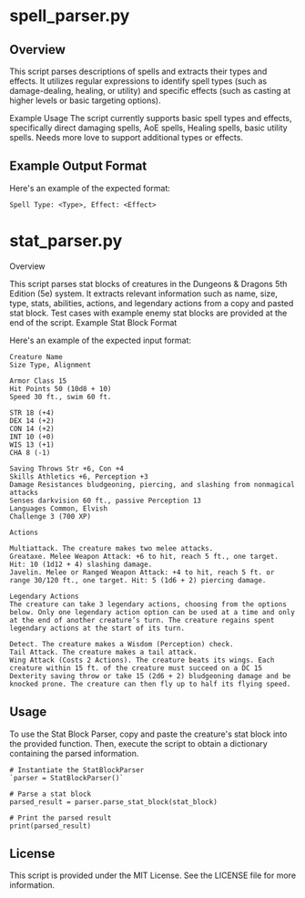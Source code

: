 # spell_parser.py

## Overview
This script parses descriptions of spells and extracts their types and effects. It utilizes regular expressions to identify spell types (such as damage-dealing, healing, or utility) and specific effects (such as casting at higher levels or basic targeting options).


Example Usage
The script currently supports basic spell types and effects, specifically direct damaging spells, AoE spells, Healing spells, basic utility spells. Needs more love to support additional types or effects.

## Example Output Format
Here's an example of the expected format:

`Spell Type: <Type>, Effect: <Effect>`


# stat_parser.py
Overview

This script parses stat blocks of creatures in the Dungeons & Dragons 5th Edition (5e) system. It extracts relevant information such as name, size, type, stats, abilities, actions, and legendary actions from a copy and pasted stat block. Test cases with example enemy stat blocks are provided at the end of the script.
Example Stat Block Format

Here's an example of the expected input format:

```
Creature Name
Size Type, Alignment

Armor Class 15
Hit Points 50 (10d8 + 10)
Speed 30 ft., swim 60 ft.

STR 18 (+4)
DEX 14 (+2)
CON 14 (+2)
INT 10 (+0)
WIS 13 (+1)
CHA 8 (-1)

Saving Throws Str +6, Con +4
Skills Athletics +6, Perception +3
Damage Resistances bludgeoning, piercing, and slashing from nonmagical attacks
Senses darkvision 60 ft., passive Perception 13
Languages Common, Elvish
Challenge 3 (700 XP)

Actions

Multiattack. The creature makes two melee attacks.
Greataxe. Melee Weapon Attack: +6 to hit, reach 5 ft., one target. Hit: 10 (1d12 + 4) slashing damage.
Javelin. Melee or Ranged Weapon Attack: +4 to hit, reach 5 ft. or range 30/120 ft., one target. Hit: 5 (1d6 + 2) piercing damage.

Legendary Actions
The creature can take 3 legendary actions, choosing from the options below. Only one legendary action option can be used at a time and only at the end of another creature’s turn. The creature regains spent legendary actions at the start of its turn.

Detect. The creature makes a Wisdom (Perception) check.
Tail Attack. The creature makes a tail attack.
Wing Attack (Costs 2 Actions). The creature beats its wings. Each creature within 15 ft. of the creature must succeed on a DC 15 Dexterity saving throw or take 15 (2d6 + 2) bludgeoning damage and be knocked prone. The creature can then fly up to half its flying speed.
```

## Usage

To use the Stat Block Parser, copy and paste the creature's stat block into the provided function. Then, execute the script to obtain a dictionary containing the parsed information.
```
# Instantiate the StatBlockParser
`parser = StatBlockParser()`

# Parse a stat block
parsed_result = parser.parse_stat_block(stat_block)

# Print the parsed result
print(parsed_result)
```
## License
This script is provided under the MIT License. See the LICENSE file for more information.
